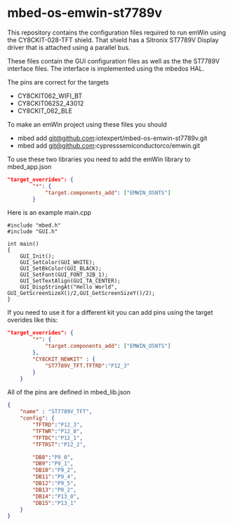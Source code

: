# mbed-os-emwin-st7789v
This repository contains the configuration files required to run emWin using the CY8CKIT-028-TFT shield.  That shield has a Sitronix ST7789V Display driver that is attached using a parallel bus.

These files contain the GUI configuration files as well as the the ST7789V interface files.  The interface is implemented using the mbedos HAL.

The pins are correct for the targets
* CY8CKIT062_WIFI_BT
* CY8CKIT062S2_43012
* CY8CKIT_062_BLE

To make an emWin project using these files you should
* mbed add git@github.com:iotexpert/mbed-os-emwin-st7789v.git
* mbed add git@github.com:cypresssemiconductorco/emwin.git


To use these two libraries you need to add the emWin library to mbed_app.json
```json
"target_overrides": {
        "*": {
            "target.components_add": ["EMWIN_OSNTS"]
        }
```
Here is an example main.cpp
```
#include "mbed.h"
#include "GUI.h"

int main()
{
    GUI_Init();
    GUI_SetColor(GUI_WHITE);
    GUI_SetBkColor(GUI_BLACK);
    GUI_SetFont(GUI_FONT_32B_1);
    GUI_SetTextAlign(GUI_TA_CENTER);
    GUI_DispStringAt("Hello World", GUI_GetScreenSizeX()/2,GUI_GetScreenSizeY()/2);
}
```

If you need to use it for a different kit you can add pins using the target overides like this:
```json
"target_overrides": {
        "*": {
            "target.components_add": ["EMWIN_OSNTS"]
        },
        "CY8CKIT_NEWKIT" : {
            "ST7789V_TFT.TFTRD":"P12_3"
        }
    }
```
All of the pins are defined in mbed_lib.json
```json
{
    "name" : "ST7789V_TFT",
    "config": {
        "TFTRD":"P12_3",
        "TFTWR":"P12_0",
        "TFTDC":"P12_1",
        "TFTRST":"P12_2",

        "DB8":"P9_0",
        "DB9":"P9_1",
        "DB10":"P9_2",
        "DB11":"P9_4",
        "DB12":"P9_5",
        "DB13":"P0_2",
        "DB14":"P13_0",
        "DB15":"P13_1"
    }
}
```
